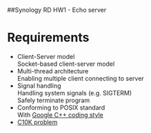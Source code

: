 ##Synology RD HW1 - Echo server

# Requirements
* Client-Server model  
  Socket-based client-server model
* Multi-thread architecture  
  Enabling multiple client connecting to server
* Signal handling  
  Handling system signals (e.g. SIGTERM)  
  Safely terminate program
* Conforming to POSIX standard  
  With [Google C++ coding style][Google C++ style link]
* [C10K problem](http://www.kegel.com/c10k.html)

[Google C++ style link]: https://google.github.io/styleguide/cppguide.html
